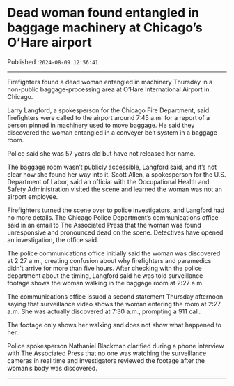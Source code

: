 # Dead woman found entangled in baggage machinery at Chicago’s O’Hare airport

Published :`2024-08-09 12:56:41`

---

Firefighters found a dead woman entangled in machinery Thursday in a non-public baggage-processing area at O’Hare International Airport in Chicago.

Larry Langford, a spokesperson for the Chicago Fire Department, said firefighters were called to the airport around 7:45 a.m. for a report of a person pinned in machinery used to move baggage. He said they discovered the woman entangled in a conveyer belt system in a baggage room.

Police said she was 57 years old but have not released her name.

The baggage room wasn’t publicly accessible, Langford said, and it’s not clear how she found her way into it. Scott Allen, a spokesperson for the U.S. Department of Labor, said an official with the Occupational Health and Safety Administration visited the scene and learned the woman was not an airport employee.

Firefighters turned the scene over to police investigators, and Langford had no more details. The Chicago Police Department’s communications office said in an email to The Associated Press that the woman was found unresponsive and pronounced dead on the scene. Detectives have opened an investigation, the office said.

The police communications office initially said the woman was discovered at 2:27 a.m., creating confusion about why firefighters and paramedics didn’t arrive for more than five hours. After checking with the police department about the timing, Langford said he was told surveillance footage shows the woman walking in the baggage room at 2:27 a.m.

The communications office issued a second statement Thursday afternoon saying that surveillance video shows the woman entering the room at 2:27 a.m. She was actually discovered at 7:30 a.m., prompting a 911 call.

The footage only shows her walking and does not show what happened to her.

Police spokesperson Nathaniel Blackman clarified during a phone interview with The Associated Press that no one was watching the surveillance cameras in real time and investigators reviewed the footage after the woman’s body was discovered.

---

